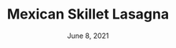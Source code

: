 ---
title: "Mexican Skillet Lasagna"
date: "June 8, 2021"
prepTime: "30 min" 
cookingTime: "10 min"
totalTime: "40 min"
topic: "One-Pot"
originalLink: "https://www.eatingwell.com/recipe/261902/mexican-skillet-lasagna/"
scottRating: 3
ingredients: [
  {
    name: 8 Inch/ 20cm Whole Wheat Flour Tortillas,
    amount: 4,
    unit: count
  },
  {
    name: Olive Oil,
    amount: 1,
    unit: tbsp
  },
  {
    name: Yellow Onion - finely chopped,
    amount: 1,
    unit: count
  },
  {
    name: Garlic Cloves,
    amount: 2,
    unit: count
  },
  {
    name: "Ground Beef, 85% lean",
    amount: 1.25,
    unit: lbs
  },
  {
    name: Ground Cumin,
    amount: 0.5,
    unit: tsp,
  },
  {
    name: Chili Powder,
    amount: 0.25,
    unit: tsp,
  },
  {
    name: Cayanne,
    amount: 0.25,
    unit: tsp
  },
  {
    name: Pepper,
    amount: 1,
    unit: tsp
  },
  {
    name: "Crushed Tomatoes, no salt added",
    amount: 28,
    metric: 794,
    unit: oz
  },
  {
    name: "Shredded, sharp cheddar cheese",
    amount: 230,
    unit: g
  },
  {
    name: Neufchatel Cream Cheese,
    amount: 0.25,
    unit: tsp
  },
  {
    name: Scallions (Optional),
    amount: 2,
    unit: count
  },
]
directions: [
  "Get a large skillet pan (about 3 quart/2.84 liter capacity). Needs a lid and high walls.",
  "Toast each tortilla over medium-high heat until lightly browned. (rougly 30 seconds to each side).",
  "Transfer to cutting board and cut into 1 inch(2.5cm) wide. You can do this with scissors, but the easiest way is a pizza cutter. Then set aside",
  "Add oil to pan, heat over medium heat. To the pan, add onions and garlic and cook until they are softened. Increase to medium heat and add beef, cumin, chili powder, and cayenne, and pepper.",
  "Cook beef until browned - drain off fat",
  "Add in tomatoes, then fill the tomato can about 1/3 of the way with water and swirl to get remaining sauce. Pour into the pan.",
  "Simmer the mixture, then reduce the heat to low-medium.",
  "Lay half of the tortilla strips evenly across the pan. Then push them under the sauce with a grated spatula or a spoon",
  "Evenly sprinkle half of the cheddar cheese on the top",
  "Lay remaining tortilla stips across the pan like in the previous step. Then, push them under the sauce",
  "Put the lid over the pan to cover, gently simmer until slighly thickened. (5-10 minutes)",
  "Put dollops of the Neufchatel Cream Cheese across the top and sprinkle the rest of the cheddar cheese on top.",
  "Gently simmer covered until all things are melted.",
  "Let the lasagna rest for about 10 minutes before eating",
  "Optional: top with scallions"
]

---